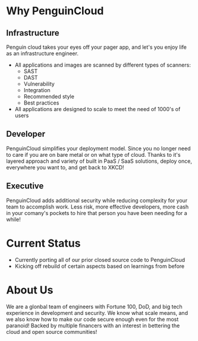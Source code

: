 # Why PenguinCloud 
## Infrastructure
Penguin cloud takes your eyes off your pager app, and let's you enjoy life as an infrastructure engineer.
* All applications and images are scanned by different types of scanners:
  * SAST
  * DAST
  * Vulnerability 
  * Integration
  * Recommended style
  * Best practices
* All applications are designed to scale to meet the need of 1000's of users

## Developer
PenguinCloud simplifies your deployment model. Since you no longer need to care if you are on bare metal or on what type of cloud.
Thanks to it's layered approach and variety of built in PaaS / SaaS solutions, deploy once, everywhere you want to, and get back to XKCD!

## Executive
PenguinCloud adds additional security while reducing complexity for your team to accomplish work. Less risk, more effective developers, more cash in your comany's pockets to hire that person you have been needing for a while!

# Current Status
* Currently porting all of our prior closed source code to PenguinCloud
* Kicking off rebuild of certain aspects based on learnings from before

# About Us
We are a glonbal team of engineers with Fortune 100, DoD, and big tech experience in development and security. We know what scale means, and we also know how to make our code secure enough even for the most paranoid! Backed by multiple financers with an interest in bettering the cloud and open source communities!
